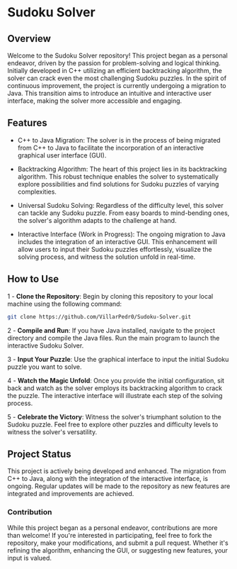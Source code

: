 # Sudoku Solver
 
## Overview
Welcome to the Sudoku Solver repository! This project began as a personal endeavor, driven by the passion for problem-solving and logical thinking. Initially developed in C++ utilizing an efficient backtracking algorithm, the solver can crack even the most challenging Sudoku puzzles. In the spirit of continuous improvement, the project is currently undergoing a migration to Java. This transition aims to introduce an intuitive and interactive user interface, making the solver more accessible and engaging.

## Features
- C++ to Java Migration: The solver is in the process of being migrated from C++ to Java to facilitate the incorporation of an interactive graphical user interface (GUI).

- Backtracking Algorithm: The heart of this project lies in its backtracking algorithm. This robust technique enables the solver to systematically explore possibilities and find solutions for Sudoku puzzles of varying complexities.

- Universal Sudoku Solving: Regardless of the difficulty level, this solver can tackle any Sudoku puzzle. From easy boards to mind-bending ones, the solver's algorithm adapts to the challenge at hand.

- Interactive Interface (Work in Progress): The ongoing migration to Java includes the integration of an interactive GUI. This enhancement will allow users to input their Sudoku puzzles effortlessly, visualize the solving process, and witness the solution unfold in real-time.

## How to Use
1 - **Clone the Repository**: Begin by cloning this repository to your local machine using the following command:

```bash
git clone https://github.com/VillarPedr0/Sudoku-Solver.git
```

2 - **Compile and Run**: If you have Java installed, navigate to the project directory and compile the Java files. Run the main program to launch the interactive Sudoku Solver.

3 - **Input Your Puzzle**: Use the graphical interface to input the initial Sudoku puzzle you want to solve.

4 - **Watch the Magic Unfold**: Once you provide the initial configuration, sit back and watch as the solver employs its backtracking algorithm to crack the puzzle. The interactive interface will illustrate each step of the solving process.

5 - **Celebrate the Victory**: Witness the solver's triumphant solution to the Sudoku puzzle. Feel free to explore other puzzles and difficulty levels to witness the solver's versatility.

## Project Status
This project is actively being developed and enhanced. The migration from C++ to Java, along with the integration of the interactive interface, is ongoing. Regular updates will be made to the repository as new features are integrated and improvements are achieved.

### Contribution
While this project began as a personal endeavor, contributions are more than welcome! If you're interested in participating, feel free to fork the repository, make your modifications, and submit a pull request. Whether it's refining the algorithm, enhancing the GUI, or suggesting new features, your input is valued.
